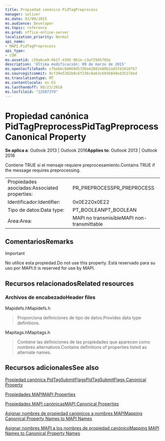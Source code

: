 ```yaml
---
title: Propiedad canónica PidTagPreprocess
manager: soliver
ms.date: 03/09/2015
ms.audience: Developer
ms.topic: reference
ms.prod: office-online-server
localization_priority: Normal
api_name:
- MAPI.PidTagPreprocess
api_type:
- COM
ms.assetid: c59a6ce9-6b1f-4395-961e-c3af2945f05e
description: 'Última modificación: 09 de marzo de 2015'
ms.openlocfilehash: cfbeb6c60069d57d9a42082e80b2a45fd3410767
ms.sourcegitcommit: 0cf39e5382b8c6f236c8a63c6036849ed3527ded
ms.translationtype: MT
ms.contentlocale: es-ES
ms.lasthandoff: 08/23/2018
ms.locfileid: "22587379"
---
```

# <a name="pidtagpreprocess-canonical-property"></a><span data-ttu-id="218a7-103">Propiedad canónica PidTagPreprocess</span><span class="sxs-lookup"><span data-stu-id="218a7-103">PidTagPreprocess Canonical Property</span></span>

  
  
<span data-ttu-id="218a7-104">**Se aplica a**: Outlook 2013 | Outlook 2016</span><span class="sxs-lookup"><span data-stu-id="218a7-104">**Applies to**: Outlook 2013 | Outlook 2016</span></span> 
  
<span data-ttu-id="218a7-105">Contiene TRUE si el mensaje requiere preprocesamiento.</span><span class="sxs-lookup"><span data-stu-id="218a7-105">Contains TRUE if the message requires preprocessing.</span></span>
  
|||
|:-----|:-----|
|<span data-ttu-id="218a7-106">Propiedades asociadas:</span><span class="sxs-lookup"><span data-stu-id="218a7-106">Associated properties:</span></span>  <br/> |<span data-ttu-id="218a7-107">PR_PREPROCESS</span><span class="sxs-lookup"><span data-stu-id="218a7-107">PR_PREPROCESS</span></span>  <br/> |
|<span data-ttu-id="218a7-108">Identificador:</span><span class="sxs-lookup"><span data-stu-id="218a7-108">Identifier:</span></span>  <br/> |<span data-ttu-id="218a7-109">0x0E22</span><span class="sxs-lookup"><span data-stu-id="218a7-109">0x0E22</span></span>  <br/> |
|<span data-ttu-id="218a7-110">Tipo de datos:</span><span class="sxs-lookup"><span data-stu-id="218a7-110">Data type:</span></span>  <br/> |<span data-ttu-id="218a7-111">PT_BOOLEAN</span><span class="sxs-lookup"><span data-stu-id="218a7-111">PT_BOOLEAN</span></span>  <br/> |
|<span data-ttu-id="218a7-112">Área:</span><span class="sxs-lookup"><span data-stu-id="218a7-112">Area:</span></span>  <br/> |<span data-ttu-id="218a7-113">MAPI no transmisible</span><span class="sxs-lookup"><span data-stu-id="218a7-113">MAPI non-transmittable</span></span>  <br/> |
   
## <a name="remarks"></a><span data-ttu-id="218a7-114">Comentarios</span><span class="sxs-lookup"><span data-stu-id="218a7-114">Remarks</span></span>

> [!IMPORTANT]
> <span data-ttu-id="218a7-115">No utilice esta propiedad.</span><span class="sxs-lookup"><span data-stu-id="218a7-115">Do not use this property.</span></span> <span data-ttu-id="218a7-116">Está reservado para su uso por MAPI.</span><span class="sxs-lookup"><span data-stu-id="218a7-116">It is reserved for use by MAPI.</span></span> 
  
## <a name="related-resources"></a><span data-ttu-id="218a7-117">Recursos relacionados</span><span class="sxs-lookup"><span data-stu-id="218a7-117">Related resources</span></span>

### <a name="header-files"></a><span data-ttu-id="218a7-118">Archivos de encabezado</span><span class="sxs-lookup"><span data-stu-id="218a7-118">Header files</span></span>

<span data-ttu-id="218a7-119">Mapidefs.h</span><span class="sxs-lookup"><span data-stu-id="218a7-119">Mapidefs.h</span></span>
  
> <span data-ttu-id="218a7-120">Proporciona definiciones de tipo de datos.</span><span class="sxs-lookup"><span data-stu-id="218a7-120">Provides data type definitions.</span></span>
    
<span data-ttu-id="218a7-121">Mapitags.h</span><span class="sxs-lookup"><span data-stu-id="218a7-121">Mapitags.h</span></span>
  
> <span data-ttu-id="218a7-122">Contiene las definiciones de las propiedades que aparecen como nombres alternativos.</span><span class="sxs-lookup"><span data-stu-id="218a7-122">Contains definitions of properties listed as alternate names.</span></span>
    
## <a name="see-also"></a><span data-ttu-id="218a7-123">Recursos adicionales</span><span class="sxs-lookup"><span data-stu-id="218a7-123">See also</span></span>



[<span data-ttu-id="218a7-124">Propiedad canónica PidTagSubmitFlags</span><span class="sxs-lookup"><span data-stu-id="218a7-124">PidTagSubmitFlags Canonical Property</span></span>](pidtagsubmitflags-canonical-property.md)


[<span data-ttu-id="218a7-125">Propiedades MAPI</span><span class="sxs-lookup"><span data-stu-id="218a7-125">MAPI Properties</span></span>](mapi-properties.md)
  
[<span data-ttu-id="218a7-126">Propiedades MAPI canónicas</span><span class="sxs-lookup"><span data-stu-id="218a7-126">MAPI Canonical Properties</span></span>](mapi-canonical-properties.md)
  
[<span data-ttu-id="218a7-127">Asignar nombres de propiedad canónicos a nombres MAPI</span><span class="sxs-lookup"><span data-stu-id="218a7-127">Mapping Canonical Property Names to MAPI Names</span></span>](mapping-canonical-property-names-to-mapi-names.md)
  
[<span data-ttu-id="218a7-128">Asignar nombres MAPI a los nombres de propiedad canónico</span><span class="sxs-lookup"><span data-stu-id="218a7-128">Mapping MAPI Names to Canonical Property Names</span></span>](mapping-mapi-names-to-canonical-property-names.md)

